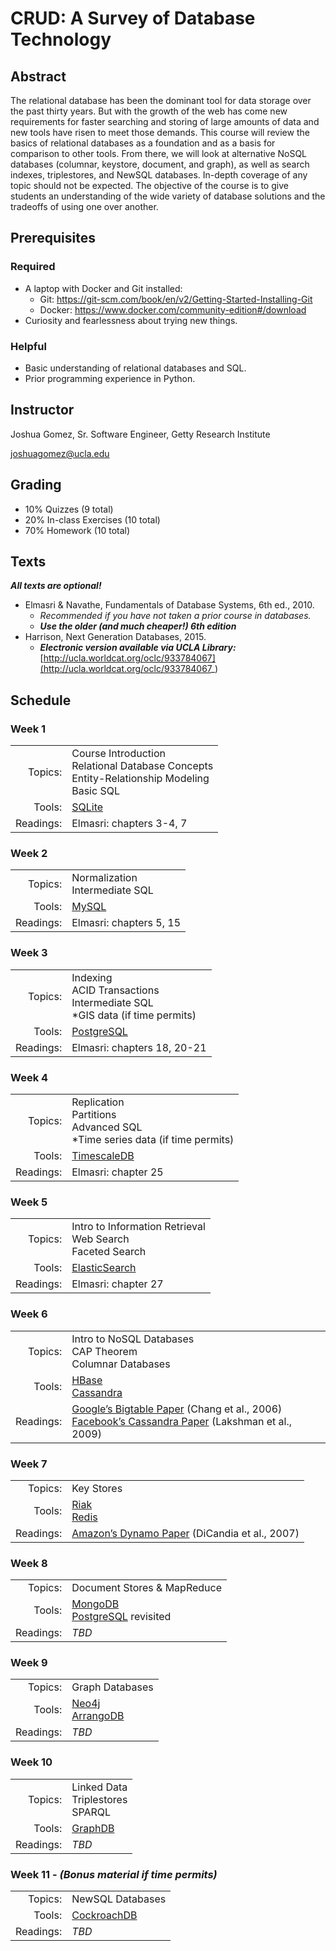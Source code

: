 ﻿# CRUD: A Survey of Database Technology

## Abstract
The relational database has been the dominant tool for data storage over the past thirty years. But with the growth of the web has come new requirements for faster searching and storing of large amounts of data and new tools have risen to meet those demands. This course will review the basics of relational databases as a foundation and as a basis for comparison to other tools. From there, we will look at alternative NoSQL databases (columnar, keystore, document, and graph), as well as search indexes, triplestores, and NewSQL databases. In-depth coverage of any topic should not be expected. The objective of the course is to give students an understanding of the wide variety of database solutions and the tradeoffs of using one over another.

## Prerequisites

### Required
- A laptop with Docker and Git installed:
    - Git: https://git-scm.com/book/en/v2/Getting-Started-Installing-Git
    - Docker: https://www.docker.com/community-edition#/download
- Curiosity and fearlessness about trying new things.

### Helpful
- Basic understanding of relational databases and SQL. 
- Prior programming experience in Python.

## Instructor
Joshua Gomez, Sr. Software Engineer, Getty Research Institute

joshuagomez@ucla.edu

## Grading
- 10% Quizzes (9 total)
- 20% In-class Exercises (10 total)
- 70% Homework (10 total)

## Texts

***All texts are optional!***

- Elmasri & Navathe, Fundamentals of Database Systems, 6th ed., 2010. 
    - *Recommended if you have not taken a prior course in databases.*
    - ***Use the older (and much cheaper!) 6th edition***
- Harrison, Next Generation Databases, 2015.
    - ***Electronic version available via UCLA Library:*** [http://ucla.worldcat.org/oclc/933784067](http://ucla.worldcat.org/oclc/933784067_)

## Schedule

### Week 1
|  |  |
|--:|--|
|Topics:|Course Introduction<br/>Relational Database Concepts<br/>Entity-Relationship Modeling<br/>Basic SQL |
| Tools:|[SQLite](https://sqlite.org/docs.html)  |
| Readings:|Elmasri: chapters 3-4, 7 |

### Week 2
|  |  |
|--:|--|
|Topics:|Normalization<br/>Intermediate SQL|
| Tools:|[MySQL](https://dev.mysql.com/doc/refman/5.7/en/)|
| Readings:|Elmasri: chapters 5, 15|

### Week 3
|  |  |
|--:|--|
|Topics:|Indexing<br/>ACID Transactions<br/>Intermediate SQL<br/>\*GIS data (if time permits)|
| Tools:|[PostgreSQL](https://www.postgresql.org/docs/10/static/index.html)  |
|  Readings:|Elmasri: chapters 18, 20-21|

### Week 4
|  |  |
|--:|--|
|Topics:|Replication<br/>Partitions<br/>Advanced SQL<br/>\*Time series data (if time permits)|
| Tools:|[TimescaleDB](https://docs.timescale.com/v0.9/main)  |
|  Readings:|Elmasri: chapter 25|

### Week 5
|  |  |
|--:|--|
|Topics:|Intro to Information Retrieval<br/>Web Search<br/>Faceted Search|
| Tools:|[ElasticSearch](https://www.elastic.co/guide/en/elasticsearch/reference/current/index.html)  |
|  Readings:|Elmasri: chapter 27|

### Week 6
|  |  |
|--:|--|
|Topics:|Intro to NoSQL Databases<br/>CAP Theorem<br/>Columnar Databases|
| Tools:|[HBase](https://lucene.apache.org/solr/resources.html)<br/>[Cassandra](https://cassandra.apache.org/)|
|  Readings:|[Google’s Bigtable Paper](https://research.google.com/archive/bigtable.html) (Chang et al., 2006)<br/>[Facebook’s Cassandra Paper](https://www.cs.cornell.edu/projects/ladis2009/papers/lakshman-ladis2009.pdf) (Lakshman et al., 2009)|

### Week 7
|  |  |
|--:|--|
|Topics:|Key Stores|
| Tools:|[Riak](http://basho.com/products/#riak)<br/>[Redis](http://redis.io/)|
|  Readings:|[Amazon’s Dynamo Paper](https://www.allthingsdistributed.com/files/amazon-dynamo-sosp2007.pdf) (DiCandia et al., 2007)|

### Week 8
|  |  |
|--:|--|
|Topics:|Document Stores & MapReduce|
| Tools:|[MongoDB](https://www.mongodb.com/)<br/>[PostgreSQL](https://www.postgresql.org/docs/10/static/index.html) revisited|
|  Readings:|*TBD*|

### Week 9
|  |  |
|--:|--|
|Topics:|Graph Databases|
| Tools:|[Neo4j](https://neo4j.com/)<br/>[ArrangoDB](https://arangodb.com/)|
|  Readings:|*TBD*|

### Week 10
|  |  |
|--:|--|
|Topics:|Linked Data<br/>Triplestores<br/>SPARQL|
| Tools:|[GraphDB](http://graphdb.ontotext.com/documentation/free/)|
|  Readings:|*TBD*|

### Week 11 - *(Bonus material if time permits)*
|  |  |
|--:|--|
|Topics:|NewSQL Databases|
| Tools:|[CockroachDB](https://www.cockroachlabs.com/install-getstarted/)|
|  Readings:|*TBD*|
